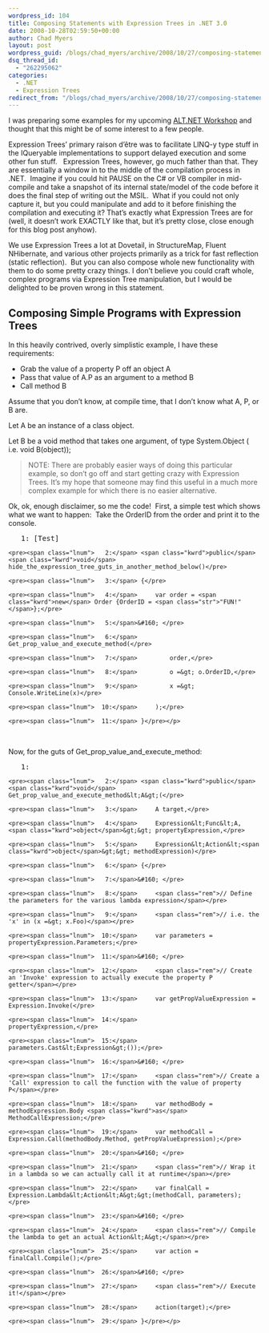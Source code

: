 ```yaml
---
wordpress_id: 104
title: Composing Statements with Expression Trees in .NET 3.0
date: 2008-10-28T02:59:50+00:00
author: Chad Myers
layout: post
wordpress_guid: /blogs/chad_myers/archive/2008/10/27/composing-statements-with-expression-trees-in-net-3-0.aspx
dsq_thread_id:
  - "262295062"
categories:
  - .NET
  - Expression Trees
redirect_from: "/blogs/chad_myers/archive/2008/10/27/composing-statements-with-expression-trees-in-net-3-0.aspx/"
---
```

I was preparing some examples for my upcoming [ALT.NET Workshop](http://www.lostechies.com/blogs/chad_myers/archive/2008/10/26/alt-net-workshops-internal-dsl-draft-outline-notes.aspx) and thought that this might be of some interest to a few people.

Expression Trees’ primary raison d&#8217;être was to facilitate LINQ-y type stuff in the IQueryable implementations to support delayed execution and some other fun stuff.&#160;&#160; Expression Trees, however, go much father than that. They are essentially a window in to the middle of the compilation process in .NET.&#160; Imagine if you could hit PAUSE on the C# or VB compiler in mid-compile and take a snapshot of its internal state/model of the code before it does the final step of writing out the MSIL.&#160; What if you could not only capture it, but you could manipulate and add to it before finishing the compilation and executing it? That’s exactly what Expression Trees are for (well, it doesn’t work EXACTLY like that, but it’s pretty close, close enough for this blog post anyhow). 

We use Expression Trees a lot at Dovetail, in StructureMap, Fluent NHibernate, and various other projects primarily as a trick for fast reflection (static reflection).&#160; But you can also compose whole new functionality with them to do some pretty crazy things. I don’t believe you could craft whole, complex programs via Expression Tree manipulation, but I would be delighted to be proven wrong in this statement.

## Composing Simple Programs with Expression Trees

In this heavily contrived, overly simplistic example, I have these requirements:

  * Grab the value of a property P off an object A 
  * Pass that value of A.P as an argument to a method B 
  * Call method B 

Assume that you don’t know, at compile time, that I don’t know what A, P, or B are.&#160; 

Let A be an instance of a class object.

Let B be a void method that takes one argument, of type System.Object ( i.e. void B(object));

> NOTE: There are probably easier ways of doing this particular example, so don’t go off and start getting crazy with Expression Trees. It’s my hope that someone may find this useful in a much more complex example for which there is no easier alternative.

Ok, ok, enough disclaimer, so me the code!&#160; First, a simple test which shows what we want to happen:&#160; Take the OrderID from the order and print it to the console. 

<div class="csharpcode-wrapper">
  <div class="csharpcode">
    <pre><span class="lnum">   1:</span> [Test]</pre>
    
    <pre><span class="lnum">   2:</span> <span class="kwrd">public</span> <span class="kwrd">void</span> hide_the_expression_tree_guts_in_another_method_below()</pre>
    
    <pre><span class="lnum">   3:</span> {</pre>
    
    <pre><span class="lnum">   4:</span>     var order = <span class="kwrd">new</span> Order {OrderID = <span class="str">"FUN!"</span>};</pre>
    
    <pre><span class="lnum">   5:</span>&#160; </pre>
    
    <pre><span class="lnum">   6:</span>     Get_prop_value_and_execute_method(</pre>
    
    <pre><span class="lnum">   7:</span>         order,</pre>
    
    <pre><span class="lnum">   8:</span>         o =&gt; o.OrderID,</pre>
    
    <pre><span class="lnum">   9:</span>         x =&gt; Console.WriteLine(x)</pre>
    
    <pre><span class="lnum">  10:</span>     );</pre>
    
    <pre><span class="lnum">  11:</span> }</pre></p>
  </div>
</div>

&#160;

Now, for the guts of Get\_prop\_value\_and\_execute_method:

<div class="csharpcode-wrapper">
  <div class="csharpcode">
    <pre><span class="lnum">   1:</span>&#160; </pre>
    
    <pre><span class="lnum">   2:</span> <span class="kwrd">public</span> <span class="kwrd">void</span> Get_prop_value_and_execute_method&lt;A&gt;(</pre>
    
    <pre><span class="lnum">   3:</span>     A target,</pre>
    
    <pre><span class="lnum">   4:</span>     Expression&lt;Func&lt;A, <span class="kwrd">object</span>&gt;&gt; propertyExpression,</pre>
    
    <pre><span class="lnum">   5:</span>     Expression&lt;Action&lt;<span class="kwrd">object</span>&gt;&gt; methodExpression)</pre>
    
    <pre><span class="lnum">   6:</span> {</pre>
    
    <pre><span class="lnum">   7:</span>&#160; </pre>
    
    <pre><span class="lnum">   8:</span>     <span class="rem">// Define the parameters for the various lambda expression</span></pre>
    
    <pre><span class="lnum">   9:</span>     <span class="rem">// i.e. the 'x' in (x =&gt; x.Foo)</span></pre>
    
    <pre><span class="lnum">  10:</span>     var parameters = propertyExpression.Parameters;</pre>
    
    <pre><span class="lnum">  11:</span>&#160; </pre>
    
    <pre><span class="lnum">  12:</span>     <span class="rem">// Create an 'Invoke' expression to actually execute the property P getter</span></pre>
    
    <pre><span class="lnum">  13:</span>     var getPropValueExpression = Expression.Invoke(</pre>
    
    <pre><span class="lnum">  14:</span>                                         propertyExpression,</pre>
    
    <pre><span class="lnum">  15:</span>                                         parameters.Cast&lt;Expression&gt;());</pre>
    
    <pre><span class="lnum">  16:</span>&#160; </pre>
    
    <pre><span class="lnum">  17:</span>     <span class="rem">// Create a 'Call' expression to call the function with the value of property P</span></pre>
    
    <pre><span class="lnum">  18:</span>     var methodBody = methodExpression.Body <span class="kwrd">as</span> MethodCallExpression;</pre>
    
    <pre><span class="lnum">  19:</span>     var methodCall = Expression.Call(methodBody.Method, getPropValueExpression);</pre>
    
    <pre><span class="lnum">  20:</span>&#160; </pre>
    
    <pre><span class="lnum">  21:</span>     <span class="rem">// Wrap it in a lambda so we can actually call it at runtime</span></pre>
    
    <pre><span class="lnum">  22:</span>     var finalCall = Expression.Lambda&lt;Action&lt;A&gt;&gt;(methodCall, parameters);</pre>
    
    <pre><span class="lnum">  23:</span>&#160; </pre>
    
    <pre><span class="lnum">  24:</span>     <span class="rem">// Compile the lambda to get an actual Action&lt;A&gt;</span></pre>
    
    <pre><span class="lnum">  25:</span>     var action = finalCall.Compile();</pre>
    
    <pre><span class="lnum">  26:</span>&#160; </pre>
    
    <pre><span class="lnum">  27:</span>     <span class="rem">// Execute it!</span></pre>
    
    <pre><span class="lnum">  28:</span>     action(target);</pre>
    
    <pre><span class="lnum">  29:</span> }</pre></p>
  </div>
</div>